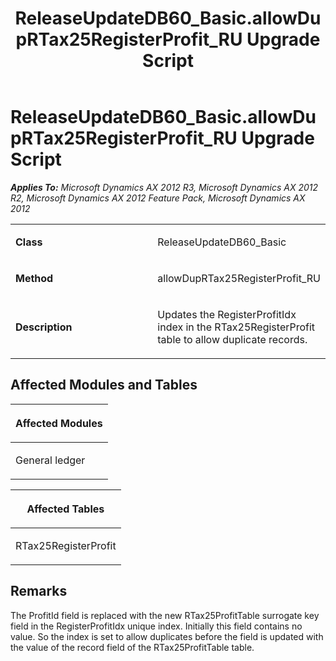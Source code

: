 ﻿---
title: ReleaseUpdateDB60_Basic.allowDupRTax25RegisterProfit_RU Upgrade Script
TOCTitle: ReleaseUpdateDB60_Basic.allowDupRTax25RegisterProfit_RU Upgrade Script
ms:assetid: 0e86a21a-8fc6-cd9d-1fb8-180336d8a748
ms:mtpsurl: https://msdn.microsoft.com/en-us/library/JJ735742(v=AX.60)
ms:contentKeyID: 49706644
ms.date: 05/18/2015
mtps_version: v=AX.60
---

# ReleaseUpdateDB60\_Basic.allowDupRTax25RegisterProfit\_RU Upgrade Script 


_**Applies To:** Microsoft Dynamics AX 2012 R3, Microsoft Dynamics AX 2012 R2, Microsoft Dynamics AX 2012 Feature Pack, Microsoft Dynamics AX 2012_

<table>
<colgroup>
<col style="width: 50%" />
<col style="width: 50%" />
</colgroup>
<tbody>
<tr class="odd">
<td><p><strong>Class</strong></p></td>
<td><p>ReleaseUpdateDB60_Basic</p></td>
</tr>
<tr class="even">
<td><p><strong>Method</strong></p></td>
<td><p>allowDupRTax25RegisterProfit_RU</p></td>
</tr>
<tr class="odd">
<td><p><strong>Description</strong></p></td>
<td><p>Updates the RegisterProfitIdx index in the RTax25RegisterProfit table to allow duplicate records.</p></td>
</tr>
</tbody>
</table>


## Affected Modules and Tables

<table>
<colgroup>
<col style="width: 100%" />
</colgroup>
<thead>
<tr class="header">
<th><p>Affected Modules</p></th>
</tr>
</thead>
<tbody>
<tr class="odd">
<td><p>General ledger</p></td>
</tr>
</tbody>
</table>


<table>
<colgroup>
<col style="width: 100%" />
</colgroup>
<thead>
<tr class="header">
<th><p>Affected Tables</p></th>
</tr>
</thead>
<tbody>
<tr class="odd">
<td><p>RTax25RegisterProfit</p></td>
</tr>
</tbody>
</table>


## Remarks

The ProfitId field is replaced with the new RTax25ProfitTable surrogate key field in the RegisterProfitIdx unique index. Initially this field contains no value. So the index is set to allow duplicates before the field is updated with the value of the record field of the RTax25ProfitTable table.

  


